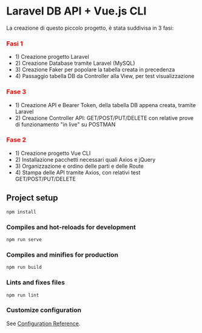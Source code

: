# Laravel DB API + Vue.js CLI

<p> La creazione di questo piccolo progetto, è stata suddivisa in 3 fasi:</p>
      <h3 style="color:red"> Fasi 1 </h3>
      <ul>
          <li> 1) Creazione progetto Laravel </li>
          <li> 2) Creazione Database tramite Laravel (MySQL)</li>
          <li> 3) Creazione Faker per popolare la tabella creata in precedenza</li>
          <li> 4) Passaggio tabella DB da Controller alla View, per test visualizzazione</li>
      </ul>
      <h3 style="color:red"> Fase 3 </h3>
      <ul>
          <li> 1) Creazione API e Bearer Token, della tabella DB appena creata, tramite Laravel </li>
          <li> 2) Creazione Controller API: GET/POST/PUT/DELETE con relative prove di funzionamento "in live" su POSTMAN</li>
      </ul>
      <h3 style="color:red"> Fase 2 </h3>
      <ul>
          <li> 1) Creazione progetto Vue CLI </li>
          <li> 2) Installazione pacchetti necessari quali Axios e jQuery </li>
          <li> 3) Organizzazione e ordino delle parti e delle Route </li>
          <li> 4) Stampa delle API tramite Axios, con relativi test GET/POST/PUT/DELETE </li>
      </ul>

## Project setup
```
npm install
```

### Compiles and hot-reloads for development
```
npm run serve
```

### Compiles and minifies for production
```
npm run build
```

### Lints and fixes files
```
npm run lint
```

### Customize configuration
See [Configuration Reference](https://cli.vuejs.org/config/).
